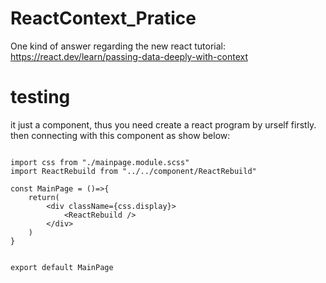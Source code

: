 # ReactContext_Pratice
One kind of answer regarding the new react tutorial: https://react.dev/learn/passing-data-deeply-with-context


# testing

it just a component, thus you need create a react program by urself firstly. then connecting with this component as show below:

```

import css from "./mainpage.module.scss"
import ReactRebuild from "../../component/ReactRebuild"

const MainPage = ()=>{
    return(
        <div className={css.display}>
            <ReactRebuild />
        </div>
    )
}


export default MainPage


```

